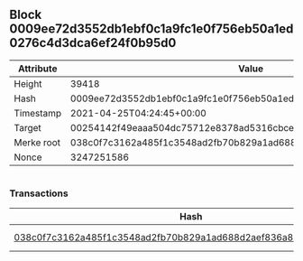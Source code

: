 ## Block 0009ee72d3552db1ebf0c1a9fc1e0f756eb50a1ed0276c4d3dca6ef24f0b95d0

Attribute | Value
--- | ---
Height | 39418
Hash | 0009ee72d3552db1ebf0c1a9fc1e0f756eb50a1ed0276c4d3dca6ef24f0b95d0
Timestamp | 2021-04-25T04:24:45+00:00
Target | 00254142f49eaaa504dc75712e8378ad5316cbcead634704b3734b6271167cc4
Merke root | 038c0f7c3162a485f1c3548ad2fb70b829a1ad688d2aef836a84c6153b368609
Nonce | 3247251586

```

```

### Transactions

Hash | Amount
--- | ---
[038c0f7c3162a485f1c3548ad2fb70b829a1ad688d2aef836a84c6153b368609](038c0f7c3162a485f1c3548ad2fb70b829a1ad688d2aef836a84c6153b368609.md) | 10.00000000 SKEPTI 
